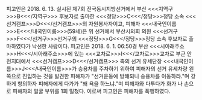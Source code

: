 피고인은 2018. 6. 13. 실시된 제7회 전국동시지방선거에서 부산 <<<지역구>>>B<<</지역구>>> 후보자로 출마한 <<<정당>>>C<<</정당>>>정당 소속 <<<선거캠프>>>D<<</선거캠프>>>의 자원봉사자이고, 피해자 <<<내국인이름>>>E<<</내국인이름>>>(59세)은 위 선거에서 부산시의회 의원 <<<선거구>>>F<<</선거구>>>선거구의 <<<정당>>>G<<</정당>>>정당 소속 후보자로 출마하였다가 낙선한 사람이다.
피고인은 2018. 6. 1. 06:50경 부산 <<<시아래주소>>>H<<</시아래주소>>>에 있는 <<<교차로>>>I<<</교차로>>>교차로 부근 안전지대에서 <<<선거캠프>>>D<<</선거캠프>>> 측의 선거 유세단장 <<<내국인이름>>>J<<</내국인이름>>>가 승용차를 주차하기 위하여 피해자의 선거 유세차량 왼쪽으로 진입하는 것을 발견한 피해자가 "선거운동에 방해되니 승용차를 이동하라."며 강하게 항의하자 피해자에게 다가가 "왜 욕을 하느냐."며 피해자와 다투다가 화가 나 손으로 피해자의 얼굴 부위를 1회 밀쳤다.
이로써 피고인은 피해자를 폭행하였다.
